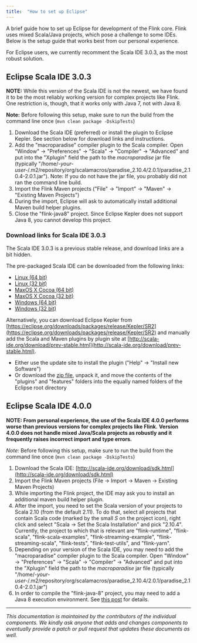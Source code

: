 ```yaml
---
title:  "How to set up Eclipse"
---
```

<!--
Licensed to the Apache Software Foundation (ASF) under one
or more contributor license agreements.  See the NOTICE file
distributed with this work for additional information
regarding copyright ownership.  The ASF licenses this file
to you under the Apache License, Version 2.0 (the
"License"); you may not use this file except in compliance
with the License.  You may obtain a copy of the License at

  http://www.apache.org/licenses/LICENSE-2.0

Unless required by applicable law or agreed to in writing,
software distributed under the License is distributed on an
"AS IS" BASIS, WITHOUT WARRANTIES OR CONDITIONS OF ANY
KIND, either express or implied.  See the License for the
specific language governing permissions and limitations
under the License.
-->

A brief guide how to set up Eclipse for development of the Flink core.
Flink uses mixed Scala/Java projects, which pose a challenge to some IDEs.
Below is the setup guide that works best from our personal experience.

For Eclipse users, we currently recomment the Scala IDE 3.0.3, as the most robust solution.


## Eclipse Scala IDE 3.0.3

**NOTE:** While this version of the Scala IDE is not the newest, we have found it to be the most reliably working
version for complex projects like Flink. One restriction is, though, that it works only with Java 7, not with Java 8.

**Note:** Before following this setup, make sure to run the build from the command line once
(`mvn clean package -DskipTests`)

1. Download the Scala IDE (preferred) or install the plugin to Eclipse Kepler. See section below for download links
   and instructions.
2. Add the "macroparadise" compiler plugin to the Scala compiler.
   Open "Window" -> "Preferences" -> "Scala" -> "Compiler" -> "Advanced" and put into the "Xplugin" field the path to
   the *macroparadise* jar file (typically "/home/*-your-user-*/.m2/repository/org/scalamacros/paradise_2.10.4/2.0.1/paradise_2.10.4-2.0.1.jar").
   Note: If you do not have the jar file, you probably did not ran the command line build.
3. Import the Flink Maven projects ("File" -> "Import" -> "Maven" -> "Existing Maven Projects") 
4. During the import, Eclipse will ask to automatically install additional Maven build helper plugins.
5. Close the "flink-java8" project. Since Eclipse Kepler does not support Java 8, you cannot develop this project.


### Download links for Scala IDE 3.0.3

The Scala IDE 3.0.3 is a previous stable release, and download links are a bit hidden.

The pre-packaged Scala IDE can be downloaded from the following links:

* [Linux (64 bit)](http://downloads.typesafe.com/scalaide-pack/3.0.3.vfinal-210-20140327/scala-SDK-3.0.3-2.10-linux.gtk.x86_64.tar.gz)
* [Linux (32 bit)](http://downloads.typesafe.com/scalaide-pack/3.0.3.vfinal-210-20140327/scala-SDK-3.0.3-2.10-linux.gtk.x86.tar.gz)
* [MaxOS X Cocoa (64 bit)](http://downloads.typesafe.com/scalaide-pack/3.0.3.vfinal-210-20140327/scala-SDK-3.0.3-2.10-macosx.cocoa.x86_64.zip)
* [MaxOS X Cocoa (32 bit)](http://downloads.typesafe.com/scalaide-pack/3.0.3.vfinal-210-20140327/scala-SDK-3.0.3-2.10-macosx.cocoa.x86.zip)
* [Windows (64 bit)](http://downloads.typesafe.com/scalaide-pack/3.0.3.vfinal-210-20140327/scala-SDK-3.0.3-2.10-win32.win32.x86_64.zip)
* [Windows (32 bit)](http://downloads.typesafe.com/scalaide-pack/3.0.3.vfinal-210-20140327/scala-SDK-3.0.3-2.10-win32.win32.x86.zip)

Alternatively, you can download Eclipse Kepler from [https://eclipse.org/downloads/packages/release/Kepler/SR2](https://eclipse.org/downloads/packages/release/Kepler/SR2)
and manually add the Scala and Maven plugins by plugin site at [http://scala-ide.org/download/prev-stable.html](http://scala-ide.org/download/prev-stable.html).

* Either use the update site to install the plugin ("Help" -> "Install new Software")
* Or download the [zip file](http://download.scala-ide.org/sdk/helium/e38/scala211/stable/update-site.zip), unpack it, and move the contents of the
  "plugins" and "features" folders into the equally named folders of the Eclipse root directory


## Eclipse Scala IDE 4.0.0

**NOTE: From personal experience, the use of the Scala IDE 4.0.0 performs worse than previous versions for complex projects like Flink.**
**Version 4.0.0 does not handle mixed Java/Scala projects as robustly and it frequently raises incorrect import and type errors.**

*Note:* Before following this setup, make sure to run the build from the command line once
(`mvn clean package -DskipTests`)

1. Download the Scala IDE: [http://scala-ide.org/download/sdk.html](http://scala-ide.org/download/sdk.html)
2. Import the Flink Maven projects (File -> Import -> Maven -> Existing Maven Projects) 
3. While importing the Flink project, the IDE may ask you to install an additional maven build helper plugin. 
4. After the import, you need to set the Scala version of your projects to Scala 2.10 (from the default 2.11). 
   To do that, select all projects that contain Scala code (marked by the small *S* on the project icon),
   right click and select "Scala -> Set the Scala Installation" and pick "2.10.4".
   Currently, the project to which that is relevant are "flink-runtime", "flink-scala", "flink-scala-examples",
   "flink-streaming-example", "flink-streaming-scala", "flink-tests", "flink-test-utils", and "flink-yarn".
5. Depending on your version of the Scala IDE, you may need to add the "macroparadise" compiler plugin to the
   Scala compiler. Open "Window" -> "Preferences" -> "Scala" -> "Compiler" -> "Advanced" and put into the "Xplugin" field
   the path to the *macroparadise* jar file (typically "/home/*-your-user-*/.m2/repository/org/scalamacros/paradise_2.10.4/2.0.1/paradise_2.10.4-2.0.1.jar")
6. In order to compile the "flink-java-8" project, you may need to add a Java 8 execution environment.
   See [this post](http://stackoverflow.com/questions/25391207/how-do-i-add-execution-environment-1-8-to-eclipse-luna)
   for details.

---

*This documentation is maintained by the contributors of the individual components.
We kindly ask anyone that adds and changes components to eventually provide a patch
or pull request that updates these documents as well.*


